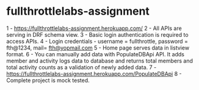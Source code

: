 # fullthrottlelabs-assignment

1 - https://fullthrottlelabs-assignment.herokuapp.com/
2 - All APIs are serving in DRF schema view.
3 - Basic login authentication is required to access APIs.
4 - Login credentials - username = fullthrottle, password = fth@1234, mail= fth@yopmail.com
5 - Home page serves data in listview format.
6 - You can manually add data with PopulateDBApi API. It adds member and activity logs data to database and returns total members and total activity counts as a validation of newly added data.
7 - https://fullthrottlelabs-assignment.herokuapp.com/PopulateDBApi
8 - Complete project is mock tested.

